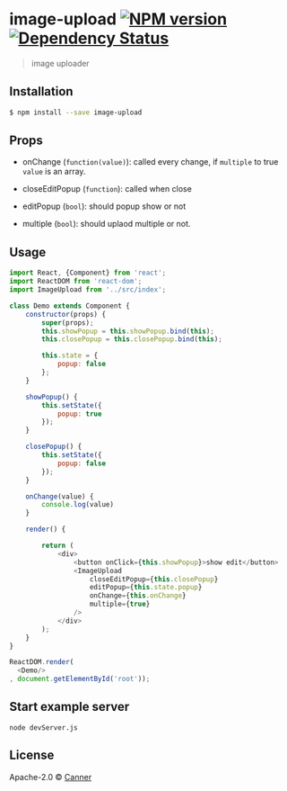 # image-upload [![NPM version][npm-image]][npm-url]  [![Dependency Status][daviddm-image]][daviddm-url]
> image uploader

## Installation

```sh
$ npm install --save image-upload
```

## Props

- onChange (`function(value)`): called every change, if `multiple` to true `value` is an array.

- closeEditPopup (`function`): called when close

- editPopup (`bool`): should popup show or not

- multiple (`bool`): should uplaod multiple or not.

## Usage

```js
import React, {Component} from 'react';
import ReactDOM from 'react-dom';
import ImageUpload from '../src/index';

class Demo extends Component {
	constructor(props) {
		super(props);
		this.showPopup = this.showPopup.bind(this);
		this.closePopup = this.closePopup.bind(this);

		this.state = {
			popup: false
		};
	}

	showPopup() {
		this.setState({
			popup: true
		});
	}

	closePopup() {
		this.setState({
			popup: false
		});
	}

	onChange(value) {
		console.log(value)
	}

	render() {

		return (
			<div>
				<button onClick={this.showPopup}>show edit</button>
				<ImageUpload
					closeEditPopup={this.closePopup}
					editPopup={this.state.popup}
					onChange={this.onChange}
					multiple={true}
				/>
			</div>
		);
	}
}

ReactDOM.render(
  <Demo/>
, document.getElementById('root'));

```

## Start example server

```
node devServer.js
```

## License

Apache-2.0 © [Canner]()


[npm-image]: https://badge.fury.io/js/image-upload.svg
[npm-url]: https://npmjs.org/package/image-upload
[travis-image]: https://travis-ci.org/Canner/image-upload.svg?branch=master
[travis-url]: https://travis-ci.org/Canner/image-upload
[daviddm-image]: https://david-dm.org/Canner/image-upload.svg?theme=shields.io
[daviddm-url]: https://david-dm.org/Canner/image-upload
